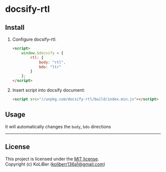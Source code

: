 # docsify-rtl

## Install

1. Configure docsify-rtl:

    ```html
    <script>
        window.$docsify = {
            rtl: {
                body: "rtl",
                bdo: "ltr"
            }
        };
    </script>
    ```

2. Insert script into docsify document:

    ```html
    <script src="//unpkg.com/docsify-rtl/build/index.min.js"></script>
    ```

## Usage

It will automatically changes the `body`, `bdo` directions

---

## License

This project is licensed under the [MIT license](LICENSE).  
Copyright (c) KoLiBer (koliberr136a1@gmail.com)
